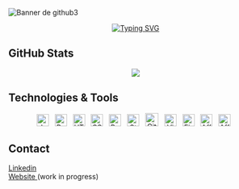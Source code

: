 <!--
![Banner de GitHub](https://user-images.githubusercontent.com/93733677/175829894-e0973ea5-0fca-4dde-89b8-3d220350b0d8.jpg)
-->
![Banner de github3](https://user-images.githubusercontent.com/93733677/175830110-4f2c1a13-9f5b-4401-ae84-5197360969ce.jpg)


<div align="center">
  
[![Typing SVG](https://readme-typing-svg.herokuapp.com?font=Avenir&size=24&duration=4000&color=FFDF00&lines=Welcome+to+my+GitHub!+)](https://git.io/typing-svg)

</div>

<!--
<p align="center">
  I'm a frontend web developer, I like to design and develop web sites.
</p>
-->

## GitHub Stats

<div align="center">
    <img  src="https://github-readme-stats.vercel.app/api/top-langs/?username=yehosuaes&layout=compact&hide=scss&theme=tokyonight"/>
</div>

## Technologies & Tools

<div align="center">
   <img width="24" alt="JavaScript" src="https://user-images.githubusercontent.com/93733677/175814736-fdc4935d-6107-4efc-a6bb-6a98dc685f80.png"> &nbsp;
   <img width="24" alt="ReactJS" src="https://user-images.githubusercontent.com/93733677/175814537-88330de7-4e5a-425f-a933-eaf1c0bd9331.png"> &nbsp;
   <img width="24" alt="HTML5" src="https://user-images.githubusercontent.com/93733677/175814924-338e3829-a7d8-4e3b-a9ff-6edf3d293a4f.png"> &nbsp;
  <img width="24" alt="CSS3" src="https://user-images.githubusercontent.com/93733677/175814939-9e82779a-c8a2-4fe2-999a-22ff7ffb8282.png"> &nbsp; 
  <img width="24" alt=" Bootstrap" src="https://user-images.githubusercontent.com/93733677/175830755-c94366b4-734c-4346-8ca7-74db5a9f0946.png"> &nbsp;
  <img width="24" alt="StyledComponents" src="https://user-images.githubusercontent.com/93733677/175815609-7bdf9c04-6289-412e-b1b9-485f8aca126c.png"> &nbsp;
   <img width="26" alt="Git" src="https://user-images.githubusercontent.com/93733677/175831079-ee53a463-836d-48c0-91da-d0fb3eb5a491.png"> &nbsp;
  <img width="24" alt="VisualStudio Code" src="https://user-images.githubusercontent.com/93733677/175830790-1e53af26-bff0-42da-8735-20b6030accb7.png"> &nbsp;
   <img width="24" alt="Firebase" src="https://user-images.githubusercontent.com/93733677/175830776-40246b35-2674-4df7-a50f-89f926d6d45c.png"> &nbsp;
  <img width="24" alt="Affinity Designer" src="https://user-images.githubusercontent.com/93733677/175830570-b4500a44-5e0b-4b71-982b-acb579cd26e3.png"> &nbsp;
  <img width="24" alt="Affinity Photo" src="https://user-images.githubusercontent.com/93733677/175830569-ee3f6975-7008-4beb-80b7-1700478cb480.png"> &nbsp;
</div>

## Contact

<a href="https://www.linkedin.com/in/edgaryehosuaescobedo/">Linkedin</a>
</br>
<a href="">Website </a> (work in progress)

<!--
**YehosuaEs/YehosuaEs** is a ✨ _special_ ✨ repository because its `README.md` (this file) appears on your GitHub profile.

Here are some ideas to get you started:
- ### Hi there 👋
- 🔭 I’m currently working on ...
- 🌱 I’m currently learning ...
- 👯 I’m looking to collaborate on ...
- 🤔 I’m looking for help with ...
- 💬 Ask me about ...
- 📫 How to reach me: ...
- 😄 Pronouns: ...
- ⚡ Fun fact: ...

![Yehosua Es GitHub stats](https://github-readme-stats.vercel.app/api?username=yehosuaes&show_icons=true)

[![Yehosua Es GitHub stats](https://github-readme-stats.vercel.app/api?username=yehosuaes)](https://github.com/anuraghazra/github-readme-stats)
-->
